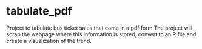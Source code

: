 # tabulate_pdf
Project to tabulate bus ticket sales that come in a pdf form
The project will scrap the webpage where this information is stored, convert to an R file and create a visualization of the trend.
